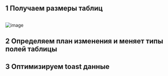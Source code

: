 ## 1 Получаем размеры таблиц 
```bash

```
![image](https://github.com/user-attachments/assets/024dc2ac-6cd2-4c7b-8204-7e5d6c64d0ae)

## 2 Определяем план изменения и меняет типы полей таблицы
## 3 Оптимизируем toast данные








